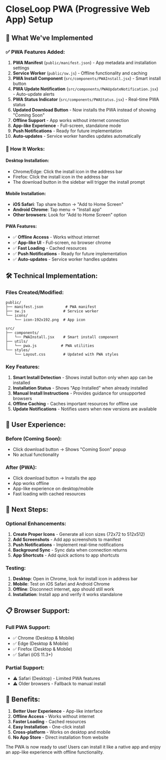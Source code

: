 # CloseLoop PWA (Progressive Web App) Setup

## 🚀 What We've Implemented

### ✅ PWA Features Added:
1. **PWA Manifest** (`public/manifest.json`) - App metadata and installation settings
2. **Service Worker** (`public/sw.js`) - Offline functionality and caching
3. **PWA Install Component** (`src/components/PWAInstall.jsx`) - Smart install button
4. **PWA Update Notification** (`src/components/PWAUpdateNotification.jsx`) - Auto-update alerts
5. **PWA Status Indicator** (`src/components/PWAStatus.jsx`) - Real-time PWA status
6. **Updated Download Button** - Now installs the PWA instead of showing "Coming Soon"
7. **Offline Support** - App works without internet connection
8. **App-like Experience** - Full-screen, standalone mode
9. **Push Notifications** - Ready for future implementation
10. **Auto-updates** - Service worker handles updates automatically

### 📱 How It Works:

#### **Desktop Installation:**
- Chrome/Edge: Click the install icon in the address bar
- Firefox: Click the install icon in the address bar
- The download button in the sidebar will trigger the install prompt

#### **Mobile Installation:**
- **iOS Safari**: Tap share button → "Add to Home Screen"
- **Android Chrome**: Tap menu → "Install app"
- **Other browsers**: Look for "Add to Home Screen" option

#### **PWA Features:**
- ✅ **Offline Access** - Works without internet
- ✅ **App-like UI** - Full-screen, no browser chrome
- ✅ **Fast Loading** - Cached resources
- ✅ **Push Notifications** - Ready for future implementation
- ✅ **Auto-updates** - Service worker handles updates

## 🛠️ Technical Implementation:

### **Files Created/Modified:**
```
public/
├── manifest.json          # PWA manifest
├── sw.js                 # Service worker
└── icons/
    └── icon-192x192.png  # App icon

src/
├── components/
│   └── PWAInstall.jsx    # Smart install component
├── utils/
│   └── pwa.js           # PWA utilities
└── styles/
    └── Layout.css        # Updated with PWA styles
```

### **Key Features:**
1. **Smart Install Detection** - Shows install button only when app can be installed
2. **Installation Status** - Shows "App Installed" when already installed
3. **Manual Install Instructions** - Provides guidance for unsupported browsers
4. **Offline Caching** - Caches important resources for offline use
5. **Update Notifications** - Notifies users when new versions are available

## 🎯 User Experience:

### **Before (Coming Soon):**
- Click download button → Shows "Coming Soon" popup
- No actual functionality

### **After (PWA):**
- Click download button → Installs the app
- App works offline
- App-like experience on desktop/mobile
- Fast loading with cached resources

## 🚀 Next Steps:

### **Optional Enhancements:**
1. **Create Proper Icons** - Generate all icon sizes (72x72 to 512x512)
2. **Add Screenshots** - Add app screenshots to manifest
3. **Push Notifications** - Implement real-time notifications
4. **Background Sync** - Sync data when connection returns
5. **App Shortcuts** - Add quick actions to app shortcuts

### **Testing:**
1. **Desktop**: Open in Chrome, look for install icon in address bar
2. **Mobile**: Test on iOS Safari and Android Chrome
3. **Offline**: Disconnect internet, app should still work
4. **Installation**: Install app and verify it works standalone

## 📋 Browser Support:

### **Full PWA Support:**
- ✅ Chrome (Desktop & Mobile)
- ✅ Edge (Desktop & Mobile)
- ✅ Firefox (Desktop & Mobile)
- ✅ Safari (iOS 11.3+)

### **Partial Support:**
- ⚠️ Safari (Desktop) - Limited PWA features
- ⚠️ Older browsers - Fallback to manual install

## 🎉 Benefits:

1. **Better User Experience** - App-like interface
2. **Offline Access** - Works without internet
3. **Faster Loading** - Cached resources
4. **Easy Installation** - One-click install
5. **Cross-platform** - Works on desktop and mobile
6. **No App Store** - Direct installation from website

The PWA is now ready to use! Users can install it like a native app and enjoy an app-like experience with offline functionality. 